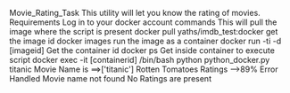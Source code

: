 Movie_Rating_Task
This utility will let you know the rating of movies.
Requirements Log in to your docker account
commands
This will pull the image where the script is present
docker pull yaths/imdb_test:docker
get the image id
docker images
run the image as a container
docker run -ti -d [imageid]
Get the container id
docker ps
Get inside container to execute script
docker exec -it [containerid] /bin/bash
python python_docker.py titanic
Movie Name is ==>['titanic']
Rotten Tomatoes Ratings -->89%
Error Handled
Movie name not found
No Ratings are present
